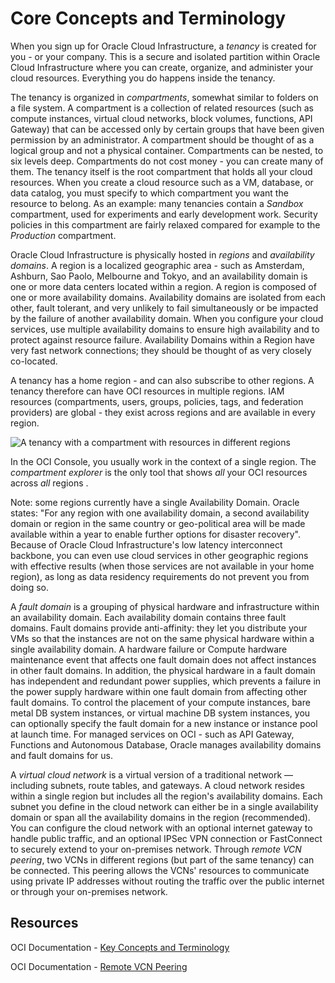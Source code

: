 # Core Concepts and Terminology

When you sign up for Oracle Cloud Infrastructure, a *tenancy* is created for you - or your company. This is a secure and isolated partition within Oracle Cloud Infrastructure where you can create, organize, and administer your cloud resources. Everything you do happens inside the tenancy.

The tenancy is organized in *compartments*, somewhat similar to folders on a file system. A compartment is a collection of related resources (such as compute instances, virtual cloud networks, block volumes, functions, API Gateway) that can be accessed only by certain groups that have been given permission by an administrator. A compartment should be thought of as a logical group and not a physical container. Compartments can be nested, to six levels deep. Compartments do not cost money - you can create many of them. The tenancy itself is the root compartment that holds all your cloud resources. When you create a cloud resource such as a VM, database, or data catalog, you must specify to which compartment you want the resource to belong. As an example: many tenancies contain a *Sandbox*  compartment, used for experiments and early development work. Security policies in this compartment are fairly relaxed compared for example to the *Production* compartment.

Oracle Cloud Infrastructure is physically hosted in *regions* and *availability domains*. A region is a localized geographic area - such as Amsterdam, Ashburn, Sao Paolo, Melbourne and Tokyo, and an availability domain is one or more data centers located within a region. A region is composed of one or more availability domains. Availability domains are isolated from each other, fault tolerant, and very unlikely to fail simultaneously or be impacted by the failure of another availability domain. When you configure your cloud services, use multiple availability domains to ensure high availability and to protect against resource failure. Availability Domains within a Region have very fast network connections; they should be thought of as very closely co-located. 

A tenancy has a home region - and can also subscribe to other regions. A tenancy therefore can have OCI resources in multiple regions. IAM resources (compartments, users, groups, policies, tags, and federation providers) are global - they exist across regions and are available in every region. 

![A tenancy with a compartment with resources in different regions](https://docs.cloud.oracle.com/en-us/iaas/Content/Resources/Images/gsg-using-the-console_thumb_400_0.png)

In the OCI Console, you usually work in the context of a single region. The *compartment explorer* is the only tool that shows *all* your OCI resources across *all* regions .

Note: some regions currently have a single Availability Domain. Oracle states: "For any region with one availability domain, a second availability domain or region in the same country or geo-political area will be made available within a year to enable further options for disaster recovery". Because of Oracle Cloud Infrastructure's low latency interconnect backbone, you can even use cloud services in other geographic regions with effective results (when those services are not available in your home region), as long as data residency requirements do not prevent you from doing so.

A *fault domain* is a grouping of physical hardware and infrastructure within an availability domain. Each availability domain contains three fault domains. Fault domains provide anti-affinity: they let you distribute your VMs so that the instances are not on the same physical hardware within a single availability domain. A hardware failure or Compute hardware maintenance event that affects one fault domain does not affect instances in other fault domains. In addition, the physical hardware in a fault domain has independent and redundant power supplies, which prevents a failure in the power supply hardware within one fault domain from affecting other fault domains. To control the placement of your compute instances, bare metal DB system instances, or virtual machine DB system instances, you can optionally specify the fault domain for a new instance or instance pool at launch time. For managed services on OCI - such as API Gateway, Functions and Autonomous Database, Oracle manages availability domains and fault domains for us.

A *virtual cloud network* is a virtual version of a traditional network — including subnets, route tables, and gateways. A cloud network resides within a single region but includes all the region's availability domains. Each subnet you define in the cloud network can either be in a single availability domain or span all the availability domains in the region (recommended). You can configure the cloud network with an optional internet gateway to handle public traffic, and an optional IPSec VPN connection or FastConnect to securely extend to your on-premises network. Through *remote VCN peering*, two VCNs in different regions (but part of the same tenancy) can be connected. This peering allows the VCNs' resources to communicate using private IP addresses without routing the traffic over the public internet or through your on-premises network.

## Resources
OCI Documentation - [Key Concepts and Terminology](https://docs.cloud.oracle.com/en-us/iaas/Content/GSG/Concepts/concepts.htm)

OCI Documentation - [Remote VCN Peering](https://docs.cloud.oracle.com/en-us/iaas/Content/Network/Tasks/remoteVCNpeering.htm)